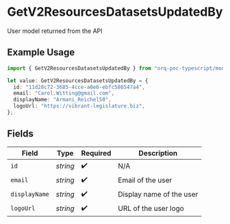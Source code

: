 # GetV2ResourcesDatasetsUpdatedBy

User model returned from the API

## Example Usage

```typescript
import { GetV2ResourcesDatasetsUpdatedBy } from "orq-poc-typescript/models/operations";

let value: GetV2ResourcesDatasetsUpdatedBy = {
  id: "11d28c72-3685-4cce-a0e6-ebfc586547a4",
  email: "Carol.Witting@gmail.com",
  displayName: "Armani_Reichel50",
  logoUrl: "https://vibrant-legislature.biz",
};
```

## Fields

| Field                    | Type                     | Required                 | Description              |
| ------------------------ | ------------------------ | ------------------------ | ------------------------ |
| `id`                     | *string*                 | :heavy_check_mark:       | N/A                      |
| `email`                  | *string*                 | :heavy_check_mark:       | Email of the user        |
| `displayName`            | *string*                 | :heavy_check_mark:       | Display name of the user |
| `logoUrl`                | *string*                 | :heavy_check_mark:       | URL of the user logo     |